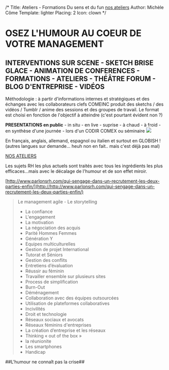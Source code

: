 /*
Title: Ateliers - Formations
Du sens et du fun
[nos ateliers](ateliers)
Author: Michèle Côme
Template: lighter
Placing: 2
Icon: clown
*/
# **OSEZ L'HUMOUR AU COEUR DE VOTRE MANAGEMENT**

## INTERVENTIONS SUR SCENE - SKETCH BRISE GLACE - ANIMATION DE CONFERENCES - FORMATIONS - ATELIERS - THÉÂTRE FORUM - BLOG D'ENTREPRISE - VIDÉOS  ##


Méthodologie : à partir d'informations internes et stratégiques et des échanges avec les collaborateurs clefs COMEINC produit des sketchs / des vidéos / Tumblr / anime des sessions et des groupes de travail. Le format est choisi en fonction de l'objectif à atteindre (c'est pourtant évident non ?)


**PRESENTATIONS en public** - in situ - en live - suprise - à chaud - à froid - en synthèse d'une journée - lors d'un CODIR COMEX ou séminaire ![](http://i.imgur.com/bgPAPlV.jpg)

En français, anglais, allemand, espagnol ou italien et surtout en GLOBISH ! (autres langues sur demande... heuh non en fait.. mais c'est déjà pas mal)

[NOS ATELIERS](ateliers)


Les sujets RH les plus actuels sont traités avec tous les ingrédients les plus efficaces...mais avec le décalage de l'humour et de son effet miroir.


[http://www.parlonsrh.com/qui-sengage-dans-un-recrutement-les-deux-parties-enfin/](http://http://www.parlonsrh.com/qui-sengage-dans-un-recrutement-les-deux-parties-enfin/)


> Le management agile -
> Le storytelling 
> - La confiance
> - L'engagement
> - La motivation
> - La négociation des acquis
> - Parité Hommes Femmes
> - Génération Y
> - Equipes multiculturelles
> - Gestion de projet International
> - Tutorat et Séniors
> - Gestion des conflits
> - Entretiens d’évaluation
> - Réussir au féminin
> - Travailler ensemble sur plusieurs sites
> - Process de simplification
> - Burn-Out
> - Déménagement
> - Collaboration avec des équipes outsourcées
> - Utilisation de plateformes collaboratives
> - Incivilités
> - Droit et technologie
> - Réseaux sociaux et avocats
> - Réseaux féminins d'entreprises
> - La création d’entreprise et les réseaux
> - Thinking « out of the box »
> - la réunionite
> - Les smartphones
> - Handicap


##L'humour ne connaît pas la crise##